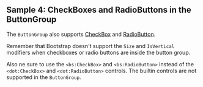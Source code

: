 ## Sample 4: CheckBoxes and RadioButtons in the ButtonGroup

The `ButtonGroup` also supports [CheckBox](/docs/controls/bootstrap/CheckBox/{branch}) and [RadioButton](/docs/controls/bootstrap/RadioButton/{branch}).

Remember that Bootstrap doesn't support the `Size` and `IsVertical` modifiers when checkboxes or radio buttons are inside the button group.

Also ne sure to use the `<bs:CheckBox>` and `<bs:RadioButton>` instead of the `<dot:CheckBox>` and `<dot:RadioButton>` controls. The builtin 
controls are not supported in the `ButtonGroup`.
